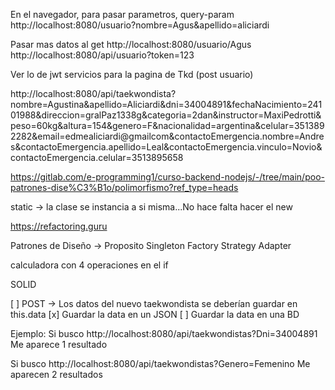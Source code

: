 En el navegador, para pasar parametros, query-param
http://localhost:8080/usuario?nombre=Agus&apellido=aliciardi

Pasar mas datos al get
http://localhost:8080/usuario/Agus
http://localhost:8080/api/usuario?token=123

Ver lo de jwt
servicios para la pagina de Tkd (post usuario)

http://localhost:8080/api/taekwondista?nombre=Agustina&apellido=Aliciardi&dni=34004891&fechaNacimiento=24101988&direccion=gralPaz1338g&categoria=2dan&instructor=MaxiPedrotti&peso=60kg&altura=154&genero=F&nacionalidad=argentina&celular=3513892282&email=edmealiciardi@gmailcom&contactoEmergencia.nombre=Andres&contactoEmergencia.apellido=Leal&contactoEmergencia.vinculo=Novio&contactoEmergencia.celular=3513895658

https://gitlab.com/e-programming1/curso-backend-nodejs/-/tree/main/poo-patrones-dise%C3%B1o/polimorfismo?ref_type=heads

static -> la clase se instancia a si misma...No hace falta hacer el new

https://refactoring.guru

Patrones de Diseño -> Proposito
Singleton
Factory
Strategy
Adapter

calculadora con 4 operaciones en el if

SOLID

[ ] POST -> Los datos del nuevo taekwondista se deberían guardar en this.data
[x] Guardar la data en un JSON
[ ] Guardar la data en una BD

Ejemplo:
Si busco
http://localhost:8080/api/taekwondistas?Dni=34004891
Me aparece 1 resultado

Si busco
http://localhost:8080/api/taekwondistas?Genero=Femenino
Me aparecen 2 resultados
